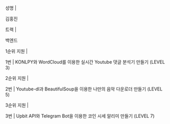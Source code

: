 성명 |

 김홍진

트랙 |

백엔드


1순위 지원 |


 1번 | KONLPY와 WordCloud를 이용한 실시간 Youtube 댓글 분석기 만들기 (LEVEL 3)


2순위 지원 |


2번 | Youtube-dl과 BeautifulSoup을 이용한 나만의 음악 다운로더 만들기 (LEVEL 5)


3순위 지원 |


3번 | Upbit API와 Telegram Bot을 이용한 코인 시세 알리미 만들기 (LEVEL 7)